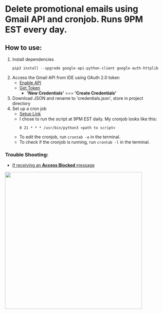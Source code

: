 # Delete promotional emails using Gmail API and cronjob. Runs 9PM EST every day.

## How to use:
1. Install dependencies
    ```python
    pip3 install --upgrade google-api-python-client google-auth-httplib2 google-auth-oauthlib
    ```
2. Access the Gmail API from IDE using OAuth 2.0 token
    - [Enable API](https://support.google.com/googleapi/answer/6158841?hl=en)
    - [Get Token](https://support.google.com/googleapi/answer/6158849?hl=en&ref_topic=7013279&sjid=15952990207606155705-NA)
        - **'New Credentials'** === **'Create Credentials'**
3. Download JSON and rename to 'credentials.json', store in project directory
4. Set up a cron job
     - [Setup Link](https://www.ostechnix.com/a-beginners-guide-to-cron-jobs/)
     - I chose to run the script at 9PM EST daily. My cronjob looks like this:
         ```
         0 21 * * * /usr/bin/python3 <path to script>
         ```
     - To edit the cronjob, run `crontab -e` in the terminal.
     - To check if the cronjob is running, run `crontab -l` in the terminal.


### Trouble Shooting:
- [If receiving an **Access Blocked** message](https://stackoverflow.com/questions/75454425/access-blocked-project-has-not-completed-the-google-verification-process)
<img src=api/error.png width=450>